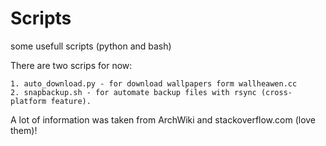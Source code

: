 # Scripts
some usefull scripts (python and bash)

There are two scrips for now:

    1. auto_download.py - for download wallpapers form wallheawen.cc
    2. snapbackup.sh - for automate backup files with rsync (cross-platform feature).

A lot of information was taken from ArchWiki and stackoverflow.com (love them)!
